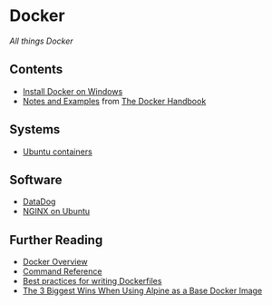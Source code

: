 # Docker

*All things Docker*

## Contents

- [Install Docker on Windows](./INSTALL.md)
- [Notes and Examples](./fcc-handbook/NOTES.md) from [The Docker Handbook](https://www.freecodecamp.org/news/the-docker-handbook/)

## Systems

- [Ubuntu containers](./ubuntu.md)

## Software

- [DataDog](./software/datadog/datadog.md)
- [NGINX on Ubuntu](./software/nginx-on-ubuntu/Dockerfile)

## Further Reading

- [Docker Overview](https://docs.docker.com/get-started/overview/)
- [Command Reference](https://docs.docker.com/engine/reference/commandline/container/)
- [Best practices for writing Dockerfiles](https://docs.docker.com/develop/develop-images/dockerfile_best-practices/)
- [The 3 Biggest Wins When Using Alpine as a Base Docker Image](https://nickjanetakis.com/blog/the-3-biggest-wins-when-using-alpine-as-a-base-docker-image)

